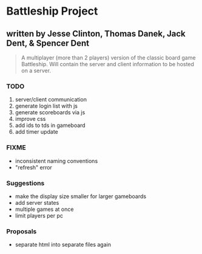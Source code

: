 # Battleship Project
## written by Jesse Clinton, Thomas Danek, Jack Dent, & Spencer Dent

> A multiplayer (more than 2 players) version of the classic board game Battleship. Will contain the server and client information to be hosted on a server.

### TODO
1. server/client communication
1. generate login list with js
1. generate scoreboards via js
1. improve css
1. add ids to tds in gameboard
1. add timer update

### FIXME
* inconsistent naming conventions
* "refresh" error

### Suggestions
* make the display size smaller for larger gameboards
* add server states
* multiple games at once
* limit players per pc

### Proposals
* separate html into separate files again
